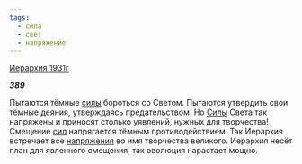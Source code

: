```yaml
---
tags:
  - сила
  - свет
  - напряжение
---
```

[Иерархия 1931г](https://127.0.0.1:4002/agni/1931)

___389___

Пытаются тёмные [силы](../../../tags/#сила) бороться со Светом. Пытаются утвердить свои тёмные деяния, утверждаясь предательством. Но [Силы](../../../tags/#сила) Света так напряжены и приносят столько уявлений, нужных для творчества! Смещение [сил](../../../tags/#сила) напрягается тёмным противодействием. Так Иерархия встречает все [напряжения](../../../tags/#напряжение) во имя творчества великого. Иерархия несёт план для явленного смещения, так эволюция нарастает мощно.   

